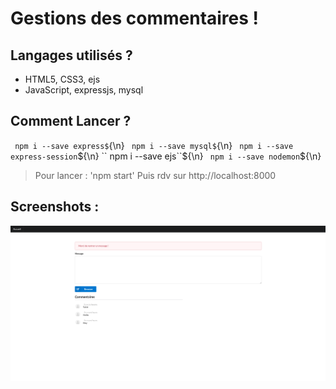 # Gestions des commentaires !

## Langages utilisés ?

+ HTML5, CSS3, ejs
+ JavaScript, expressjs, mysql

## Comment Lancer ?

`` npm i --save express$``{\n}
`` npm i --save mysql$``{\n}
`` npm i --save express-session``${\n}
`` npm i --save ejs``${\n}
`` npm i --save nodemon``${\n}

> Pour lancer : 'npm start'
> Puis rdv sur http://localhost:8000

## Screenshots :

![Screenshots](img.png)
